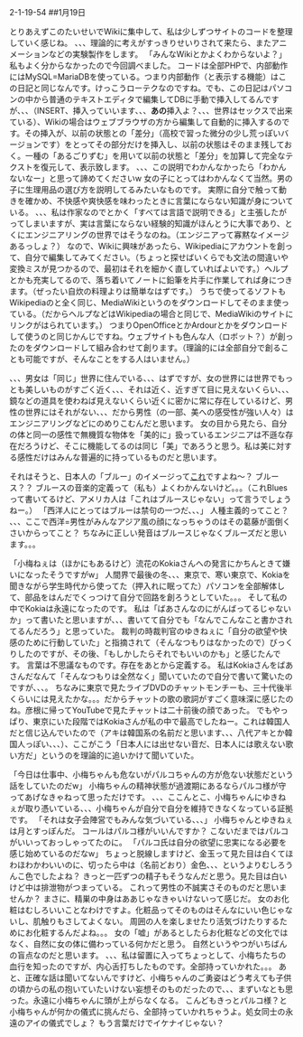 2-1-19-54
##1月19日
<!-- 54 -->
 とりあえずこのたいせいでWikiに集中して、私は少しずつサイトのコードを整理していく感じね。
 、、、理論的に考えがすっきりせいりされて来たら、またアニメーションなどの実験製作をします。
 「みんなWikiとかよくわからないよ？」
 私もよく分からなかったので今回調べました。
 コードは全部PHPで、内部動作にはMySQL=MariaDBを使っている。つまり内部動作（と表示する機能）はこの日記と同じなんです。けっこうローテクなのですね。でも、この日記はパソコンの中から普通のテキストエディタで編集してDBに手動で挿入してるんですが、、、（INSERT、挿入っていいます、、、<b>あの</b>挿入よ？、、、世界はセックスで出来ている）、Wikiの場合はウェブブラウザの方から編集して自動的に挿入するのです。その挿入が、以前の状態との「差分」（高校で習った微分の少し荒っぽいバージョンです）をとってその部分だけを挿入し、以前の状態はそのまま残しておく。一種の「あるごりずむ」を用いて以前の状態と「差分」を加算して完全なテクストを復元して、表示致します。
 、、、この説明でわかんなかったら「わかんないなー」と思って諦めてくださいw
 女の子にとってはわかんなくて当然。男の子に生理用品の選び方を説明してるみたいなものです。
 実際に自分で触って動きを確かめ、不快感や爽快感を味わったときに言葉にならない知識が身についている。
 、、、私は作家なのでとかく「すべては言語で説明できる」と主張したがってしまいますが、実は言葉にならない経験的知識がほんとうに大事であり、とくにエンジニアリングの世界ではそうなのね。（エンジニアって寡黙なイメージあるっしょ？）
 なので、Wikiに興味があったら、Wikipediaにアカウントを創って、自分で編集してみてください。（ちょっと探せばいくらでも文法の間違いや変換ミスが見つかるので、最初はそれを細かく直していればよいです。）ヘルプとかも充実してるので、落ち着いてノートに鉛筆を片手に作業してれば身につきます。（ぜったい自炊の料理よりは簡単なはずです。）
 うちで使ってるソフトもWikipediaのと全く同じ、MediaWikiというのをダウンロードしてそのまま使っている。（だからヘルプなどはWikipediaの場合と同じで、MediaWikiのサイトにリンクがはられています。）
 つまりOpenOfficeとかArdourとかをダウンロードして使うのと同じかんじですね。ウェブサイトも色んな人（ロボット？）が創ったのをダウンロードして組み合わせて創ります。（理論的には全部自分で創ることも可能ですが、そんなことをする人はいません。）

 、、、男女は「同じ」世界に住んでいる、、、はずですが、女の世界には世界でもっとも美しいものがすごく近く、、、それは近く、近すぎて目に見えないくらい、、、鏡などの道具を使わねば見えないくらい近くに密かに常に存在しているけど、男性の世界にはそれがない、、、だから男性（の一部、美への感受性が強い人々）はエンジニアリングなどにのめりこむんだと思います。
 女の目から見たら、自分の体と同一の感性で無機質な物体を「美的に」扱っているエンジニアは不遜な存在だろうけど、そこに機能してるのは同じ「美」であろうと思う。私は美に対する感性だけはみんな普遍的に持っているものだと思います。

 それはそうと、日本人の「ブルー」のイメージって<a href="https://www.youtube.com/watch?v=rnQzXv-bbkY">これ</a>ですよね〜？ ブルース？？ ブルースの音楽的定義って（私も）よくわかんないけど。。。（これBluesって書いてるけど、アメリカ人は「これはブルースじゃない」って言うでしょうねー。）
 「西洋人にとってはブルーは禁句の一つだ、、、」
 人種主義的ってこと？ 、、、ここで西洋=男性がみんなアジア風の顔になっちゃうのはその葛藤が面倒くさいからってこと？
 ちなみに正しい発音はブルースじゃなくブルーズだと思います。。。

 「小梅ねぇは（ほかにもあるけど）流花のKokiaさんへの発言にかちんときて嫌いになったそうですがw」
 人間界で最後の冬、、、東京で、寒い東京で、Kokiaを聞きながら学生時代から使ってた（押入れに眠ってた）パソコンを全部解体して、部品をはんだでくっつけて自分で回路を創ろうとしていた。。。
 そして私の中でKokiaは永遠になったのです。
 私は「ばあさんなのにがんばってるじゃないか」って書いたと思いますが、、、書いてて自分でも「なんでこんなこと書かされてるんだろう」と思っていた。
 裁判の時裁判官のゆきねぇに「自分の欲望や快感のために行動していた」と指摘されて（そんなつもりはなかったので）びっくりしたのですが、その後、「もしかしたらそれでもいいのかも」と感じたんです。
 言葉は不思議なものです。存在をあとから定義する。
 私はKokiaさんをばあさんだなんて「そんなつもりは全然なく」聞いていたので自分で書いて驚いたのですが、、、。
 ちなみに東京で見たライブDVDのチャットモンチーも、三十代後半くらいには見えたかな。。。だからチャットの歌の歌詞がすごく意味深に感じたのね。彦根に帰ってYouTubeで見たチャットは二十前後の顔であった。
 でもやっぱり、東京にいた段階ではKokiaさんが私の中で最高でしたねー。これは韓国人だと信じ込んでいたので（アキは韓国系の名前だと思います、、、八代アキとか韓国人っぽい、、、）、ここがこう「日本人には出せない音だ、日本人には歌えない歌い方だ」というのを理論的に追いかけて聞いていた。

 「今日は仕事中、小梅ちゃんも危ないがパルコちゃんの方が危ない状態だという話をしていたのだw」
 小梅ちゃんの精神状態が過渡期にあるならパルコ様が守ってあげなきゃねって思っただけです。
 、、、ここんとこ、小梅ちゃんにゆきねぇが取り憑いている、、、小梅ちゃんが自分で自分を維持できなくなっている証拠です。
 「それは女子会陣営でもみんな気づいている、、、」
 小梅ちゃんとゆきねぇは月とすっぽんだ。
 コールはパルコ様がいいんですか？ こないだまではパルコがいいっておっしゃってたのに。
 「パルコ氏は自分の欲望に忠実になる必要を感じ始めているのだなw」
 ちょっと脱線しますけど、金玉って見た目は白くてほわほわかわいいのに、切ったら中は（名前どおり）金色、、、というよりむしろうんこ色でしたよね？ きっと一匹ずつの精子もそうなんだと思う。見た目は白いけど中は排泄物がつまっている。
 これって男性の不誠実さそのものだと思いませんか？ まさに、精巣の中身はああじゃなきゃいけないって感じだ。
  女のお化粧はむしろいいことなわけですよ。化粧品ってそのものはそんなにいい色じゃないし、肌触りもさしてよくない。
 周囲の人を楽しませたり活気づけたりするためにお化粧するんだよね。。。
 女の「嘘」があるとしたらお化粧などの文化ではなく、自然に女の体に備わっている何かだと思う。
 自然というやつがいちばんの盲点なのだと思います。
 、、、私は留置に入ってちょっとして、小梅ちたちの血行を知ったのですが、内心舌打ちしたものです。全部持っていかれた。。。
 あと、正確な話は聞いてないんですけど、小梅ちゃんのご勇姿はどう考えても子供の頃からの私の抱いていたいけない妄想そのものだったので、、、まずいなとも思った。永遠に小梅ちゃんに頭が上がらなくなる。
 こんどもきっとパルコ様？と小梅ちゃんが何かの儀式に挑んだら、全部持っていかれちゃうよ。処女同士の永遠のアイの儀式でしょ？ もう言葉だけでイケナイじゃない？








